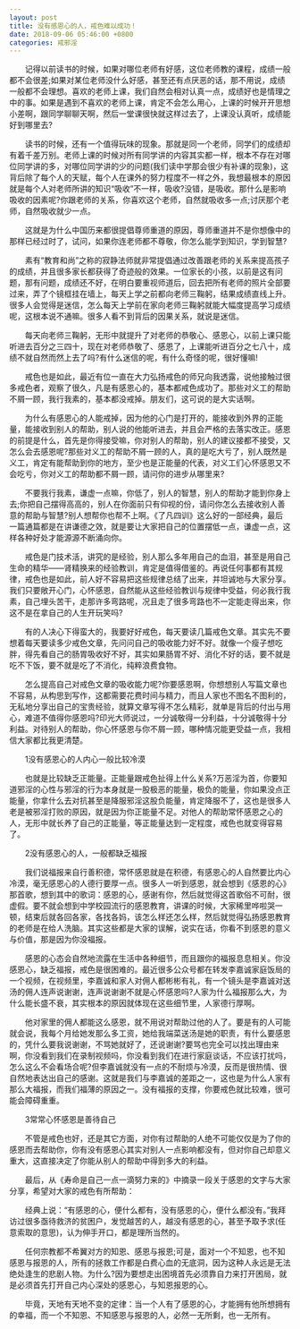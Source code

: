 ```yaml
---
layout: post
title: 没有感恩心的人，戒色难以成功！
date: 2018-09-06 05:46:00 +0800
categories: 戒邪淫
---
```


　　记得以前读书的时候，如果对哪位老师有好感，这位老师教的课程，成绩一般都不会很差;如果对某位老师没什么好感，甚至还有点厌恶的话，那不用说，成绩一般都不会理想。喜欢的老师上课，我们自然会相对认真一点，成绩好也是情理之中的事。如果是遇到不喜欢的老师上课，肯定不会怎么用心，上课的时候开开思想小差啊，跟同学聊聊天啊，然后一堂课很快就这样过去了，上课没认真听，成绩能好到哪里去?
　　读书的时候，还有一个值得玩味的现象。那就是同一个老师，同学们的成绩却有着千差万别。老师上课的时候对所有同学讲的内容其实都一样，根本不存在对哪位同学讲的多，对哪位同学讲的少的问题(我们读中学那会很少有补课的现象)，这背后除了每个人的天赋，每个人在课外的努力程度不一样之外，我想最根本的原因就是每个人对老师所讲的知识“吸收”不一样，吸收?没错，是吸收。那什么是影响吸收的因素呢?你跟老师的关系，你喜欢这个老师，自然就吸收多一点;讨厌那个老师，自然吸收就少一点。
　　这就是为什么中国历来都很提倡尊师重道的原因，尊师重道并不是你想像中的那样已经过时了，试问，如果你连老师都不尊敬，你怎么能学到知识，学到智慧?
　　素有“教育和尚”之称的寂静法师就非常提倡通过改善跟老师的关系来提高孩子的成绩，并且很多家长都获得了奇迹般的效果。一位家长的小孩，以前是这有问题，那有问题，成绩还不好，在明白要重视师道后，回去把所有老师的照片全部要过来，弄了个镜框挂在墙上，每天上学之前都向老师三鞠躬，结果成绩直线上升。很多人会觉得是迷信，怎么每天上学前在家向老师三鞠躬就能大幅度提高学习成绩呢，这根本说不通嘛。很多人看不到背后的因果关系，就说是迷信。
　　每天向老师三鞠躬，无形中就提升了对老师的恭敬心、感恩心，以前上课只能听进去百分之三四十，现在对老师恭敬了、感恩了，上课能听进百分之七八十，成绩不就自然而然上去了吗?有什么迷信的呢，有什么奇怪的呢，很好懂嘛!
　　戒色也是如此，最近有位一直在大力弘扬戒色的师兄向我透露，说他接触过很多戒色者，观察了很久，凡是有感恩心的，基本都戒色成功了。那些对义工的帮助不屑一顾，我行我素的，基本都没戒掉。朋友们，这可说的是大实话啊。
　　为什么有感恩心的人能戒掉，因为他的心门是打开的，能接收到外界的正能量，能接收到别人的帮助，别人说的他能听进去，并且会严格的去落实改正。感恩的前提是什么，首先是你得接受嘛，你对别人的帮助，别人的建议接都不接受，又怎么会去感恩呢?那些对义工的帮助不屑一顾的人，真的是吃大亏了，别人既然是义工，肯定有能帮助到你的地方，至少也是正能量的代表，对义工们心怀感恩又不会吃亏，你对义工的帮助都不屑一顾，请问你的进步从哪里来?
　　不要我行我素，谦虚一点嘛，你低了，别人的智慧，别人的帮助才能到你身上去;你把自己摆得高高的，别人在你面前只有仰视的份，请问你怎么去接收别人善意的帮助与智慧?别人想帮你也帮不上啊。《了凡四训》这么好的一部经典，最后一篇通篇都是在讲谦德之效，就是要让大家把自己的位置摆低一点，谦虚一点，这样各种好处才能源源不断涌向你。
　　戒色是门技术活，讲究的是经验，别人那么多年用自己的血泪，甚至是用自己生命的精华——肾精换来的经验教训，肯定是值得借鉴的。再说任何事都有其规律，戒色也是如此，前人好不容易把这些规律总结了出来，并坦诚地与大家分享。我们只要敞开心门，心怀感恩，自然能从这些经验教训与规律中受益，何必我行我素，自己埋头苦干，走那许多弯路呢，况且走了很多弯路也不一定能走得出来，你这不是在拿自己的人生开玩笑吗?
　　有的人决心下得蛮大的，我要好好戒色，每天要读几篇戒色文章。其实先不要想着每天要读多少戒色文章，先问问自己的吸收能力好不好。就像一个瘦子想吃胖，得先看自己的肠胃吸收好不好，其实如果肠胃不好、消化不好的话，要不就是吃不下饭，要不就是吃了不消化，纯粹浪费食物。
　　怎么提高自己对戒色文章的吸收能力呢?你要感恩啊，你想想别人写篇文章也不容易，从构思到写作，这都需要花费时间与精力，而且人家也不图名不图利的，无私地分享出自己的宝贵经验，就算文章写得不怎么精彩，就单是背后的付出与用心，难道不值得你感恩吗?印光大师说过，一分诚敬得一分利益，十分诚敬得十分利益。对待别人的帮助，你心怀感恩与你不屑一顾，哪种情况能更受益一点，我相信大家都比我更清楚。
　　1没有感恩心的人内心一般比较冷漠
　　也就是比较缺乏正能量。正能量跟戒色扯得上什么关系?万恶淫为首，你要知道邪淫的心性与邪淫的行为本身就是一股极恶的能量，极负的能量，你如果没点正能量，你拿什么去对抗甚至是降服邪淫这股负能量，肯定降服不了，这也是很多人老是被邪淫打败的原因，就是因为你正能量不足。对他人的帮助常怀感恩之心的人，无形中就长养了自己的正能量，等正能量达到一定程度，戒色也就变得容易了。
　　2没有感恩心的人，一般都缺乏福报
　　我们说福报来自行善积德，常怀感恩就是在积德，有感恩心的人自然要比内心冷漠，毫无感恩心的人德行要厚一点。很多人一听到感恩，就会想到《感恩的心》那首歌，想到其中的歌词：感恩的心，感谢有你，然后就觉得这首歌俗不可耐，很虚假。要不就会想到中学校园流行的感恩教育，讲课的时候，大家稀里哗啦哭一顿，结束后就各回各家，各找各妈，该怎么样还怎么样，然后就觉得弘扬感恩教育的老师是在给人洗脑。其实这些都是大家的误解，说实在话，你看不到感恩的意义与价值，那是因为你没福报。
　　感恩的心态会自然地流露在生活中各种细节，而且跟你的福报息息相关。你没感恩心，缺乏福报，戒色是很困难的。最近很多公众号都在转发李嘉诚家庭饭局的一个视频，在视频里，李嘉诚和家人对佣人都彬彬有礼，有一个镜头是李嘉诚对送汤的佣人连声说谢谢，连声说谢谢不就是心怀感恩吗?人家为什么福报那么大，为什么能长盛不衰，其实根本的原因就体现在这些细节里，人家德行厚啊。
　　他对家里的佣人都能这么感恩，就不用说对帮助过他的人了。要是有的人可能就会说，我每个月给她发那么多工资，她给我端菜送汤是她的职责，有什么要感恩的，凭什么要我说谢谢，不骂她就好了，还说谢谢?要骂也完全可以找出理由来啊，你没看到我们在录制视频吗，你没看到我们在进行家庭谈话，不应该打扰吗，怎么这么不会看场合呢?但李嘉诚就没有一点的不耐烦与冷漠，反而是很热情、很自然地表达出自己的感谢。这就是我们与李嘉诚的差距之一，这也是为什么人家有那么大福报，而我们福薄的原因之一。没有福报的支撑，你要戒色就比较难，很可能会障碍重重。
　　3常常心怀感恩是善待自己
　　不管是戒色也好，还是其它方面，对你有过帮助的人绝不可能仅仅是为了你的感恩而去帮助你，你有没有感恩心其实对别人一点影响都没有，但对你自己却意义重大，这直接决定了你能从别人的帮助中得到多大的利益。
　　最后，从《寿命是自己一点一滴努力来的》中摘录一段关于感恩的文字与大家分享，希望对大家的戒色有所帮助：
　　经典上说：“有感恩的心，便什么都有，没有感恩的心，便什么都没有。”我拜访过很多亟待救济的贫困户，发觉越苦的人，越没有感恩的心，甚至予取予求(任意索取的意思)，认为伸手开口，都是理所当然的。
　　任何宗教都不希翼对方的知恩、感恩与报恩;可是，面对一个不知恩，也不知感恩与报恩的人，所有的拯救工作都是白费心血的无底洞，因为这种人永远是无法绝处逢生的悲剧人物。为什么?因为要想走出困境首先必须靠自力来打开困局，就是必须首先打开自己内心深处的感恩心，与知恩报恩的心。
　　毕竟，天地有天地不变的定律：当一个人有了感恩的心，才能拥有他所想拥有的幸福，而一个不知恩、不知感恩与报恩的人，必然一无所剩，也一无所有。